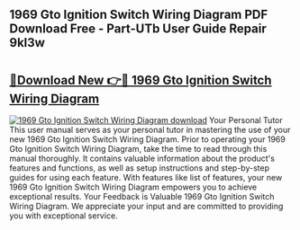 ## 1969 Gto Ignition Switch Wiring Diagram PDF Download Free - Part-UTb User Guide Repair 9kl3w

# <h2><a href="http://dfly328.blite.top/?on=1969+Gto+Ignition+Switch+Wiring+Diagram">🔗Download New 👉🔴 1969 Gto Ignition Switch Wiring Diagram</a></h2>

[![1969 Gto Ignition Switch Wiring Diagram download](https://i.imgur.com/lujVjoI.png)](http://dfly328.blite.top/?on=1969+Gto+Ignition+Switch+Wiring+Diagram)
Your Personal Tutor This user manual serves as your personal tutor in mastering the use of your new 1969 Gto Ignition Switch Wiring Diagram. Prior to operating your 1969 Gto Ignition Switch Wiring Diagram, take the time to read through this manual thoroughly. It contains valuable information about the product's features and functions, as well as setup instructions and step-by-step guides for using each feature. With features like list of features, your new 1969 Gto Ignition Switch Wiring Diagram empowers you to achieve exceptional results. Your Feedback is Valuable 1969 Gto Ignition Switch Wiring Diagram. We appreciate your input and are committed to providing you with exceptional service.
